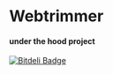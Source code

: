 Webtrimmer
=============================


#### under the hood project

[![Bitdeli Badge](https://d2weczhvl823v0.cloudfront.net/dev-meghraj/webtrimmer/trend.png)](https://bitdeli.com/free "Bitdeli Badge")

